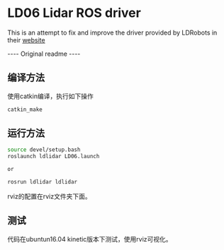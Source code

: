 # LD06 Lidar ROS driver

This is an attempt to fix and improve the driver provided by LDRobots in their
[website](https://www.ldrobot.com/download/44)

---- Original readme ----

## 编译方法

使用catkin编译，执行如下操作

```sh
catkin_make

```



## 运行方法

```sh
source devel/setup.bash
roslaunch ldlidar LD06.launch 

or

rosrun ldlidar ldlidar 
```

rviz的配置在rviz文件夹下面。



## 测试

代码在ubuntun16.04 kinetic版本下测试，使用rviz可视化。
